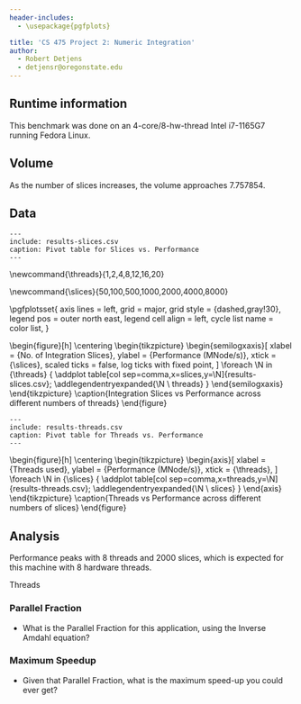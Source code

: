 ```yaml
---
header-includes:
  - \usepackage{pgfplots}

title: 'CS 475 Project 2: Numeric Integration'
author:
  - Robert Detjens
  - detjensr@oregonstate.edu
---
```


## Runtime information

This benchmark was done on an 4-core/8-hw-thread Intel i7-1165G7 running Fedora Linux.

## Volume

As the number of slices increases, the volume approaches 7.757854.

## Data

```table
---
include: results-slices.csv
caption: Pivot table for Slices vs. Performance
---
```


\newcommand{\threads}{1,2,4,8,12,16,20}
<!-- \newcommand{\threads}{1,2,4,8,12,16,20,24,32} -->
\newcommand{\slices}{50,100,500,1000,2000,4000,8000}
<!-- \newcommand{\slices}{1000,2000,4000,8000,16000} -->

\pgfplotsset{
  axis lines = left,
  grid = major,
  grid style = {dashed,gray!30},
  legend pos = outer north east,
  legend cell align = left,
  cycle list name = color list,
}

\begin{figure}[h]
  \centering
  \begin{tikzpicture}
    \begin{semilogxaxis}[
      xlabel = {No. of Integration Slices},
      ylabel = {Performance (MNode/s)},
      xtick  = {\slices},
      scaled ticks = false,
      log ticks with fixed point,
    ]
      \foreach \N in {\threads} {
        \addplot table[col sep=comma,x=slices,y=\N]{results-slices.csv};
        \addlegendentryexpanded{\N \ threads}
      }
    \end{semilogxaxis}
  \end{tikzpicture}
  \caption{Integration Slices vs Performance across different numbers of threads}
\end{figure}

```table
---
include: results-threads.csv
caption: Pivot table for Threads vs. Performance
---
```

\begin{figure}[h]
  \centering
  \begin{tikzpicture}
    \begin{axis}[
      xlabel = {Threads used},
      ylabel = {Performance (MNode/s)},
      xtick  = {\threads},
    ]
      \foreach \N in {\slices} {
        \addplot table[col sep=comma,x=threads,y=\N]{results-threads.csv};
        \addlegendentryexpanded{\N \ slices}
      }
    \end{axis}
  \end{tikzpicture}
  \caption{Threads vs Performance across different numbers of slices}
\end{figure}

## Analysis

Performance peaks with 8 threads and 2000 slices, which is expected for this machine with 8 hardware threads.

Threads

### Parallel Fraction

- What is the Parallel Fraction for this application, using the Inverse Amdahl equation?

### Maximum Speedup

- Given that Parallel Fraction, what is the maximum speed-up you could ever get?
